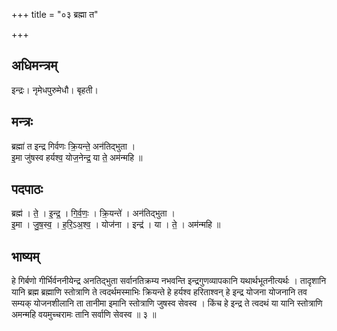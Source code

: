 +++
title = "०३ ब्रह्मा त"

+++
## अधिमन्त्रम्
इन्द्रः। नृमेधपुरुमेधौ। बृहती।

## मन्त्रः
ब्रह्मा॑ त इन्द्र गिर्वणः क्रि॒यन्ते॒ अन॑तिद्भुता ।  
इ॒मा जु॑षस्व हर्यश्व॒ योज॒नेन्द्र॒ या ते॒ अम॑न्महि ॥

## पदपाठः
ब्रह्म॑ । ते॒ । इ॒न्द्र॒ । गि॒र्व॒णः॒ । क्रि॒यन्ते॑ । अन॑तिद्भुता ।  
इ॒मा । जु॒ष॒स्व॒ । ह॒रि॒ऽअ॒श्व॒ । योज॑ना । इन्द्र॑ । या । ते॒ । अम॑न्महि ॥

## भाष्यम्
हे गिर्बणो गीर्भिर्वननीयेन्द्र अनतिद्भुता सर्वानतिक्रम्य नभवन्ति इन्द्रगुणव्यापकानि यथार्थभूतनीत्यर्थः । तादृशानि यानि ब्रह्म ब्रह्माणि स्तोत्राणि ते त्वदर्थमस्माभिः क्रियन्ते हे हर्यश्व हरिताश्वन् हे इन्द्र योजना योजनानि तव सम्यक् योजनशीलानि ता तानीमा इमानि स्तोत्राणि जुषस्व सेवस्व । किंच हे इन्द्र ते त्वदथं या यानि स्तोत्राणि अमन्महि वयमुच्चरामः तानि सर्वाणि सेवस्व ॥ ३ ॥
